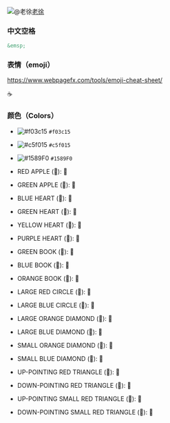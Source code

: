 ![@老徐](http://oyiztpjzn.bkt.clouddn.com/avatar.png)[老徐](http://sixquant.cn)

### 中文空格

``````markdown
&emsp;
``````

### 表情（emoji）

https://www.webpagefx.com/tools/emoji-cheat-sheet/

:coffee:

### 颜色（Colors）

- ![#f03c15](https://placehold.it/15/f03c15/000000?text=+) `#f03c15`
- ![#c5f015](https://placehold.it/15/c5f015/000000?text=+) `#c5f015`
- ![#1589F0](https://placehold.it/15/1589F0/000000?text=+) `#1589F0`

- RED APPLE (&#x1F34E;): 🍎
- GREEN APPLE (&#x1F34F;): 🍏
- BLUE HEART (&#x1F499;): 💙
- GREEN HEART (&#x1F49A;): 💚
- YELLOW HEART (&#x1F49B;): 💛
- PURPLE HEART (&#x1F49C;): 💜
- GREEN BOOK (&#x1F4D7;): 📗
- BLUE BOOK (&#x1F4D8;): 📘
- ORANGE BOOK (&#x1F4D9;): 📙
- LARGE RED CIRCLE (&#x1F534;): 🔴
- LARGE BLUE CIRCLE (&#x1F535;): 🔵
- LARGE ORANGE DIAMOND (&#x1F536;): 🔶
- LARGE BLUE DIAMOND (&#x1F537;): 🔷
- SMALL ORANGE DIAMOND (&#x1F538;): 🔸
- SMALL BLUE DIAMOND (&#x1F539;): 🔹
- UP-POINTING RED TRIANGLE (&#x1F53A;): 🔺
- DOWN-POINTING RED TRIANGLE (&#x1F53B;): 🔻
- UP-POINTING SMALL RED TRIANGLE (&#x1F53C;): 🔼
- DOWN-POINTING SMALL RED TRIANGLE (&#x1F53D;): 🔽